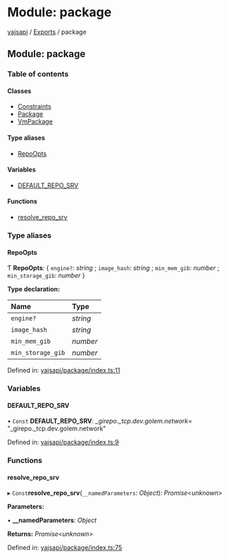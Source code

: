 # Module: package

[yajsapi](../yajsapi.md) / [Exports](./) / package

## Module: package

### Table of contents

#### Classes

* [Constraints](../classes/package.constraints.md)
* [Package](../classes/package.package-1.md)
* [VmPackage](../classes/package.vmpackage.md)

#### Type aliases

* [RepoOpts](package.md#repoopts)

#### Variables

* [DEFAULT\_REPO\_SRV](package.md#default_repo_srv)

#### Functions

* [resolve\_repo\_srv](package.md#resolve_repo_srv)

### Type aliases

#### RepoOpts

Ƭ **RepoOpts**: { `engine?`: _string_ ; `image_hash`: _string_ ; `min_mem_gib`: _number_ ; `min_storage_gib`: _number_ }

**Type declaration:**

| Name | Type |
| :--- | :--- |
| `engine?` | _string_ |
| `image_hash` | _string_ |
| `min_mem_gib` | _number_ |
| `min_storage_gib` | _number_ |

Defined in: [yajsapi/package/index.ts:11](https://github.com/golemfactory/yajsapi/blob/289a25a/yajsapi/package/index.ts#L11)

### Variables

#### DEFAULT\_REPO\_SRV

• `Const` **DEFAULT\_REPO\_SRV**: _\_girepo.\_tcp.dev.golem.network_= "\_girepo.\_tcp.dev.golem.network"

Defined in: [yajsapi/package/index.ts:9](https://github.com/golemfactory/yajsapi/blob/289a25a/yajsapi/package/index.ts#L9)

### Functions

#### resolve\_repo\_srv

▸ `Const`**resolve\_repo\_srv**\(`__namedParameters`: _Object_\): _Promise_&lt;_unknown_&gt;

**Parameters:**

• **\_\_namedParameters**: _Object_

**Returns:** _Promise_&lt;_unknown_&gt;

Defined in: [yajsapi/package/index.ts:75](https://github.com/golemfactory/yajsapi/blob/289a25a/yajsapi/package/index.ts#L75)

